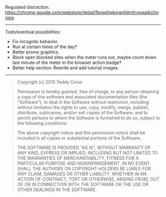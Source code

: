 Regulated distraction. https://chrome.google.com/webstore/detail/fbnpehpbojenlldmfcopeajkichnnjpo

---

Todo/eventual possibilities:

* Fix incognito behavior.
* Run at certain times of the day?
* Better promo graphics.
* Block open blocked sites when the meter runs out, maybe count down last minute of the meter in the browser action badge?
* Better help section: Rewrite and add tutorial images.

---

>Copyright (c) 2012 Teddy Cross

>Permission is hereby granted, free of charge, to any person obtaining a copy of this software and associated documentation files (the "Software"), to deal in the Software without restriction, including without limitation the rights to use, copy, modify, merge, publish, distribute, sublicense, and/or sell copies of the Software, and to permit persons to whom the Software is furnished to do so, subject to the following conditions:

>The above copyright notice and this permission notice shall be included in all copies or substantial portions of the Software.

>THE SOFTWARE IS PROVIDED "AS IS", WITHOUT WARRANTY OF ANY KIND, EXPRESS OR IMPLIED, INCLUDING BUT NOT LIMITED TO THE WARRANTIES OF MERCHANTABILITY, FITNESS FOR A PARTICULAR PURPOSE AND NONINFRINGEMENT. IN NO EVENT SHALL THE AUTHORS OR COPYRIGHT HOLDERS BE LIABLE FOR ANY CLAIM, DAMAGES OR OTHER LIABILITY, WHETHER IN AN ACTION OF CONTRACT, TORT OR OTHERWISE, ARISING FROM, OUT OF OR IN CONNECTION WITH THE SOFTWARE OR THE USE OR OTHER DEALINGS IN THE SOFTWARE.